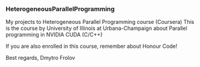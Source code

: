 ### HeterogeneousParallelProgramming

My projects to Heterogeneous Parallel Programming course (Coursera)
This is the course by University of Illinois at Urbana-Champaign
about Parallel programming in NVIDIA CUDA (C/C++)

If you are also enrolled in this course, remember about Honour Code!

Best regards, Dmytro Frolov 
